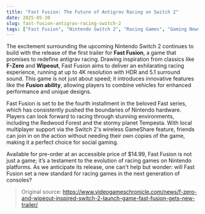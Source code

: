 ```yaml
---
title: "Fast Fusion: The Future of Antigrav Racing on Switch 2"
date: 2025-05-30
slug: fast-fusion-antigrav-racing-switch-2
tags: ["Fast Fusion", "Nintendo Switch 2", "Racing Games", "Gaming News"]
---
```


The excitement surrounding the upcoming Nintendo Switch 2 continues to build with the release of the first trailer for **Fast Fusion**, a game that promises to redefine antigrav racing. Drawing inspiration from classics like **F-Zero** and **Wipeout**, Fast Fusion aims to deliver an exhilarating racing experience, running at up to 4K resolution with HDR and 5.1 surround sound. This game is not just about speed; it introduces innovative features like the **Fusion ability**, allowing players to combine vehicles for enhanced performance and unique designs.

Fast Fusion is set to be the fourth installment in the beloved Fast series, which has consistently pushed the boundaries of Nintendo hardware. Players can look forward to racing through stunning environments, including the Redwood Forest and the stormy planet Tempesta. With local multiplayer support via the Switch 2's wireless GameShare feature, friends can join in on the action without needing their own copies of the game, making it a perfect choice for social gaming.

Available for pre-order at an accessible price of $14.99, Fast Fusion is not just a game; it’s a testament to the evolution of racing games on Nintendo platforms. As we anticipate its release, one can't help but wonder: will Fast Fusion set a new standard for racing games in the next generation of consoles?

> Original source: https://www.videogameschronicle.com/news/f-zero-and-wipeout-inspired-switch-2-launch-game-fast-fusion-gets-new-trailer/